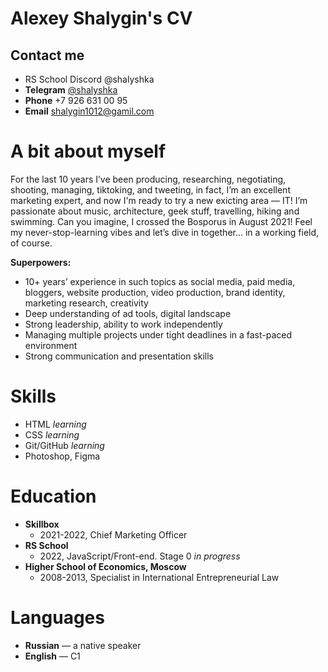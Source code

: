 # Alexey Shalygin's CV

## Contact me
* RS School Discord &#64;shalyshka
* **Telegram** [&#64;shalyshka](https://t.me/shalyshka)
* **Phone** +7 926 631 00 95
* **Email** [shalygin1012@gamil.com](shalygin1012@gamil.com)

# A bit about myself
For the last 10 years I’ve been producing, researching, negotiating, shooting, managing, tiktoking, and tweeting, in fact, I’m an excellent marketing expert, and now I'm ready to try a new exicting area — IT! I’m passionate about music, architecture, geek stuff, travelling, hiking and swimming. Can you imagine, I crossed the Bosporus in August 2021! Feel my never-stop-learning vibes and let’s dive in together... in a working field, of course.

**Superpowers:**
* 10+ years’ experience in such topics as social media, paid media, bloggers, website production, video production, brand identity, marketing research, creativity
* Deep understanding of ad tools, digital landscape
* Strong leadership, ability to work independently
* Managing multiple projects under tight deadlines in a fast-paced environment
* Strong communication and presentation skills

# Skills

* HTML *learning*
* CSS *learning*
* Git/GitHub *learning*
* Photoshop, Figma

# Education
* **Skillbox**
    * 2021-2022, Chief Marketing Officer
* **RS School**
    * 2022, JavaScript/Front-end. Stage 0 *in progress*
* **Higher School of Economics, Moscow**
    * 2008-2013, Specialist in International Entrepreneurial Law

# Languages
* **Russian** — a native speaker
* **English** — C1

